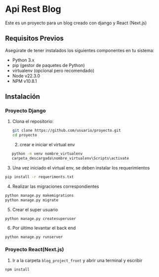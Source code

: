 # Api Rest Blog

Este es un proyecto para un blog creado con django y React (Next.js)

## Requisitos Previos

Asegúrate de tener instalados los siguientes componentes en tu sistema:

- Python 3.x
- pip (gestor de paquetes de Python)
- virtualenv (opcional pero recomendado)
- Node v22.3.0
- NPM v10.8.1

## Instalación

### Proyecto Django
1. Clona el repositorio:

   ```bash
   git clone https://github.com/usuario/proyecto.git
   cd proyecto
   ```
   
   2. crear e iniciar el virtual env
``` bash
   python -m venv nombre_virtualenv
   carpeta_descargada\nombre_virtualenv\Scripts\activate
```

3. Una vez iniciado el virtual env, se deben instalar los requerimientos
``` bash
pip install -r requeriments.txt
```

4. Realizar las migraciones correspondientes
``` bash
python manage.py makemigrations
python manage.py migrate
```

5. Crear el super usuario
```bash
python manage.py createsuperuser
```

6. Por último levantar el back end
```
python manage.py runserver
```

### Proyecto React(Next.js)

1. Ir a la carpeta `blog_project_front` y abrir una terminal y escribir
``` bash
npm install
```



